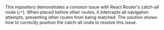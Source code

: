 This repository demonstrates a common issue with React Router's catch-all route (`/*`). When placed before other routes, it intercepts all navigation attempts, preventing other routes from being matched. The solution shows how to correctly position the catch-all route to resolve this issue.
